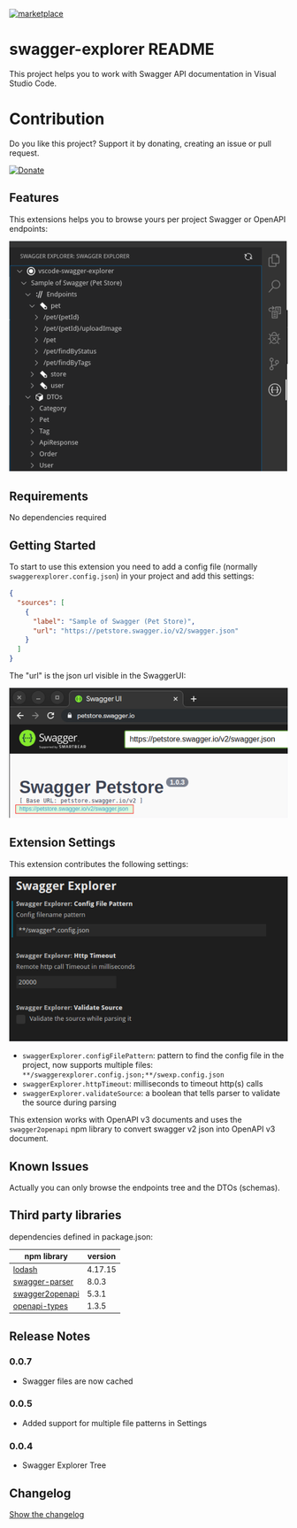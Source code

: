 [![marketplace](https://img.shields.io/badge/vscode_marketplace-view-brightgreen)](https://marketplace.visualstudio.com/items?itemName=ganori80.swagger-explorer&ssr=false#review-details)

# swagger-explorer README

This project helps you to work with Swagger API documentation in Visual Studio Code.

# Contribution
Do you like this project? Support it by donating, creating an issue or pull request.

[![Donate](https://img.shields.io/badge/Donate-PayPal-green.svg)](https://www.paypal.com/cgi-bin/webscr?cmd=_donations&business=PXMKQEFQFA28A&item_name=Support+developer+of+swagger+explorer+extension+for+visual+studio+code&currency_code=EUR&source=url)

## Features

This extensions helps you to browse yours per project Swagger or OpenAPI endpoints:

![Explorer](doc/explorer.png)

## Requirements

No dependencies required

## Getting Started

To start to use this extension you need to add a config file (normally `swaggerexplorer.config.json`) in your project and add this settings:

```json
{
  "sources": [
    {
      "label": "Sample of Swagger (Pet Store)",
      "url": "https://petstore.swagger.io/v2/swagger.json"
    }
  ]
}
```

The "url" is the json url visible in the SwaggerUI:

![Swagger UI](doc/swaggerui.png)

## Extension Settings

This extension contributes the following settings:

![Settings UI screenshot](doc/settings.png)

- `swaggerExplorer.configFilePattern`: pattern to find the config file in the project, now supports multiple files: `**/swaggerexplorer.config.json;**/swexp.config.json`
- `swaggerExplorer.httpTimeout`: milliseconds to timeout http(s) calls
- `swaggerExplorer.validateSource`: a boolean that tells parser to validate the source during parsing

This extension works with OpenAPI v3 documents and uses the `swagger2openapi` npm library to convert swagger v2 json into OpenAPI v3 document.

## Known Issues

Actually you can only browse the endpoints tree and the DTOs (schemas).

## Third party libraries

dependencies defined in package.json:

| npm library | version |
|-------------|---------|
| [lodash](https://www.npmjs.com/package/lodash) | 4.17.15 |
| [swagger-parser](https://www.npmjs.com/package/swagger-parser) | 8.0.3 |
| [swagger2openapi](https://www.npmjs.com/package/swagger2openapi) | 5.3.1 |
| [openapi-types](https://www.npmjs.com/package/openapi-types) | 1.3.5 |


## Release Notes

### 0.0.7

- Swagger files are now cached

### 0.0.5

- Added support for multiple file patterns in Settings

### 0.0.4

- Swagger Explorer Tree

## Changelog

[Show the changelog](./CHANGELOG.md)
